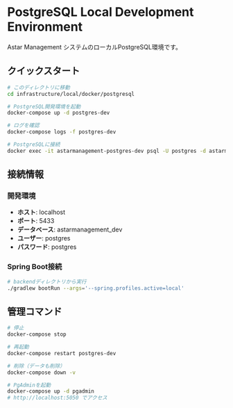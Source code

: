 # PostgreSQL Local Development Environment

Astar Management システムのローカルPostgreSQL環境です。

## クイックスタート

```bash
# このディレクトリに移動
cd infrastructure/local/docker/postgresql

# PostgreSQL開発環境を起動
docker-compose up -d postgres-dev

# ログを確認
docker-compose logs -f postgres-dev

# PostgreSQLに接続
docker exec -it astarmanagement-postgres-dev psql -U postgres -d astarmanagement_dev
```

## 接続情報

### 開発環境
- **ホスト**: localhost
- **ポート**: 5433
- **データベース**: astarmanagement_dev
- **ユーザー**: postgres
- **パスワード**: postgres

### Spring Boot接続
```bash
# backendディレクトリから実行
./gradlew bootRun --args='--spring.profiles.active=local'
```

## 管理コマンド

```bash
# 停止
docker-compose stop

# 再起動
docker-compose restart postgres-dev

# 削除（データも削除）
docker-compose down -v

# PgAdminを起動
docker-compose up -d pgadmin
# http://localhost:5050 でアクセス
```